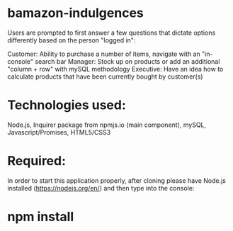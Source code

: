 # bamazon-indulgences

Users are prompted to first answer a few questions that dictate options differently based on the person "logged in":

Customer: Ability to purchase a number of items, navigate with an "in-console" search bar
Manager: Stock up on products or add an additional "column + row" with mySQL methodology
Executive: Have an idea how to calculate products that have been currently bought by customer(s)

# Technologies used:
Node.js,
Inquirer package from npmjs.io (main component),
mySQL,
Javascript/Promises,
HTML5/CSS3

# Required:
In order to start this application properly, after cloning please have Node.js installed (https://nodejs.org/en/) and then type into the console: 
# npm install
